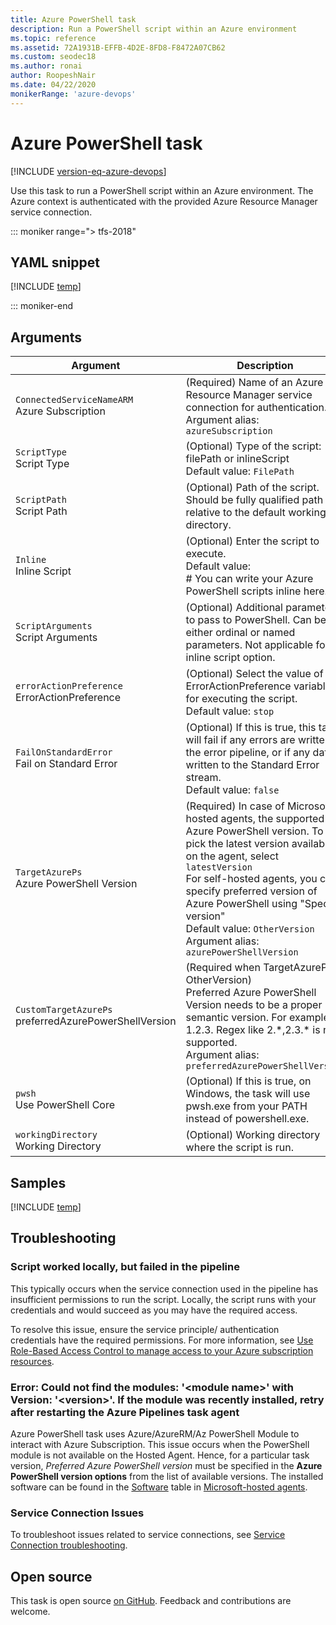 ```yaml
---
title: Azure PowerShell task
description: Run a PowerShell script within an Azure environment
ms.topic: reference
ms.assetid: 72A1931B-EFFB-4D2E-8FD8-F8472A07CB62
ms.custom: seodec18
ms.author: ronai
author: RoopeshNair
ms.date: 04/22/2020
monikerRange: 'azure-devops'
---
```


# Azure PowerShell task

[!INCLUDE [version-eq-azure-devops](../../../includes/version-eq-azure-devops.md)]

Use this task to run a PowerShell script within an Azure environment. The Azure context is authenticated with the provided Azure Resource Manager service connection.

::: moniker range="> tfs-2018"

## YAML snippet

[!INCLUDE [temp](../includes/yaml/AzurePowerShellV5.md)]

::: moniker-end

## Arguments

|Argument|Description|
|--- |--- |
|`ConnectedServiceNameARM`<br/>Azure Subscription|(Required) Name of an Azure Resource Manager service connection for authentication. <br/>Argument alias: `azureSubscription`|
|`ScriptType`<br/>Script Type|(Optional) Type of the script: filePath or inlineScript <br/>Default value: `FilePath`|
|`ScriptPath`<br/>Script Path|(Optional) Path of the script. Should be fully qualified path or relative to the default working directory.|
|`Inline`<br/>Inline Script|(Optional) Enter the script to execute. <br/>Default value: <br/># You can write your Azure PowerShell scripts inline here.|
|`ScriptArguments`<br/>Script Arguments|(Optional) Additional parameters to pass to PowerShell.  Can be either ordinal or named parameters. Not applicable for inline script option.|
|`errorActionPreference`<br/>ErrorActionPreference|(Optional) Select the value of the ErrorActionPreference variable for executing the script. <br/>Default value: `stop`|
|`FailOnStandardError`<br/>Fail on Standard Error|(Optional) If this is true, this task will fail if any errors are written to the error pipeline, or if any data is written to the Standard Error stream. <br/>Default value: `false`|
|`TargetAzurePs`<br/>Azure PowerShell Version|(Required) In case of Microsoft-hosted agents, the supported Azure PowerShell version. To pick the latest version available on the agent, select `latestVersion` <br/>For self-hosted agents, you can specify preferred version of Azure PowerShell using "Specify version" <br/>Default value: `OtherVersion` <br/>Argument alias: `azurePowerShellVersion`|
|`CustomTargetAzurePs`<br/>preferredAzurePowerShellVersion|(Required when TargetAzurePs = OtherVersion) <br/>Preferred Azure PowerShell Version needs to be a proper semantic version. For example, 1.2.3. Regex like 2.\*,2.3.\* is not supported. <br/>Argument alias: `preferredAzurePowerShellVersion`|
|`pwsh`<br />Use PowerShell Core|(Optional) If this is true, on Windows, the task will use pwsh.exe from your PATH instead of powershell.exe.|
|`workingDirectory`<br />Working Directory|(Optional) Working directory where the script is run.|

## Samples

[!INCLUDE [temp](../includes/yaml/AzurePowerShellV5Sample.md)]

## Troubleshooting
### Script worked locally, but failed in the pipeline

This typically occurs when the service connection used in the pipeline has insufficient permissions to run the script. Locally, the script runs with your credentials and would succeed as you may have the required access.

To resolve this issue, ensure the service principle/ authentication credentials have the required permissions. For more information, see 
   [Use Role-Based Access Control to manage access to your Azure subscription resources](/azure/role-based-access-control/role-assignments-portal).

### Error: Could not find the modules: '\<module name\>' with Version: '\<version\>'. If the module was recently installed, retry after restarting the Azure Pipelines task agent

Azure PowerShell task uses Azure/AzureRM/Az PowerShell Module to interact with Azure Subscription. This issue occurs when the PowerShell module is not available on the Hosted Agent. Hence, for a particular task version, *Preferred Azure PowerShell version* must be specified in the **Azure PowerShell version options** from the list of available versions. The installed software can be found in the [Software](../../agents/hosted.md#software) table in [Microsoft-hosted agents](../../agents/hosted.md).

### Service Connection Issues
To troubleshoot issues related to service connections, see [Service Connection troubleshooting](../../release/azure-rm-endpoint.md).

## Open source

This task is open source [on GitHub](https://github.com/Microsoft/azure-pipelines-tasks). Feedback and contributions are welcome.
